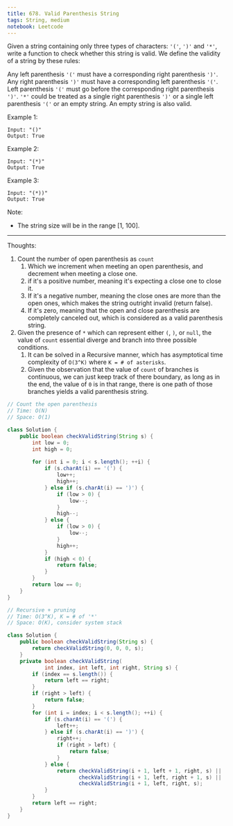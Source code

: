 ```yaml
---
title: 678. Valid Parenthesis String
tags: String, medium
notebook: Leetcode
---
```


Given a string containing only three types of characters: `'('`, `')'` and `'*'`, write a function to check whether this string is valid. We define the validity of a string by these rules:

Any left parenthesis `'('` must have a corresponding right parenthesis `')'`.
Any right parenthesis `')'` must have a corresponding left parenthesis `'('`.
Left parenthesis `'('` must go before the corresponding right parenthesis `')'`.
`'*'` could be treated as a single right parenthesis `')'` or a single left parenthesis `'('` or an empty string.
An empty string is also valid.

Example 1:
```
Input: "()"
Output: True
```
Example 2:
```
Input: "(*)"
Output: True
```
Example 3:
```
Input: "(*))"
Output: True
```
Note:
- The string size will be in the range [1, 100].

----------
Thoughts:
1. Count the number of open parenthesis as `count`
   1. Which we increment when meeting an open parenthesis, and decrement when meeting a close one.
   2. if it's a positive number, meaning it's expecting a close one to close it. 
   3. If it's a negative number, meaning the close ones are more than the open ones, which makes the string outright invalid (return false).
   4. If it's zero, meaning that the open and close parenthesis are completely canceled out, which is considered as a valid parenthesis string. 
2.  Given the presence of `*` which can represent either `(`, `)`, or `null`, the value of `count` essential diverge and branch into three possible conditions.
    1.  It can be solved in a Recursive manner, which has asymptotical time complexity of `O(3^K)` where `K = # of asterisks`.
    2.  Given the observation that the value of `count` of branches is continuous, we can just keep track of there boundary, as long as in the end, the value of `0` is in that range, there is one path of those branches yields a valid parenthesis string.

```Java
// Count the open parenthesis
// Time: O(N)
// Space: O(1)

class Solution {
    public boolean checkValidString(String s) {
    	int low = 0;
    	int high = 0;
    	
    	for (int i = 0; i < s.length(); ++i) {
    		if (s.charAt(i) == '(') {
    			low++;
    			high++;
    		} else if (s.charAt(i) == ')') {
                if (low > 0) {
    				low--;
    			}
    			high--;
    		} else {
    			if (low > 0) {
    				low--;
    			}
    			high++;
    		}
    		if (high < 0) {
                return false;
            }
    	}
    	return low == 0;
    }
}
```

```Java
// Recursive + pruning
// Time: O(3^K), K = # of '*'
// Space: O(K), consider system stack

class Solution {
    public boolean checkValidString(String s) {
    	return checkValidString(0, 0, 0, s);
    }
    private boolean checkValidString(
    		int index, int left, int right, String s) {
    	if (index == s.length()) {
    		return left == right;
    	}
        if (right > left) {
            return false; 
        }
    	for (int i = index; i < s.length(); ++i) {
    		if (s.charAt(i) == '(') {
    			left++;
        	} else if (s.charAt(i) == ')') {
        		right++;
                if (right > left) {
                    return false; 
                }
        	} else {
        		return checkValidString(i + 1, left + 1, right, s) ||
         			   checkValidString(i + 1, left, right + 1, s) ||
         			   checkValidString(i + 1, left, right, s);
        	}
    	}
    	return left == right;
    }
}
```